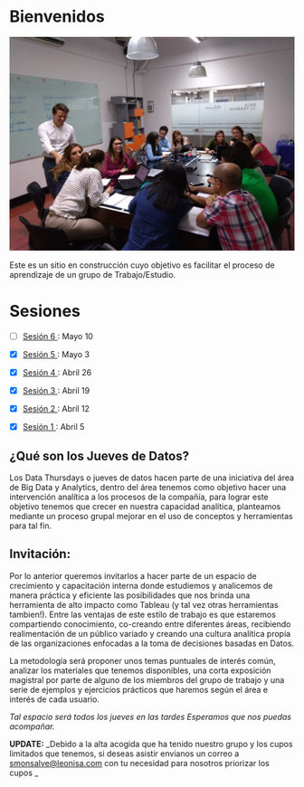 # Bienvenidos

![Nosotros](/aux/5.jpeg)

Este es un sitio en construcción cuyo objetivo es facilitar el proceso de aprendizaje de un grupo de Trabajo/Estudio.

# Sesiones

- [ ] [Sesión 6 ](/sesiones/5.md) : Mayo 10
- [x] [Sesión 5 ](/sesiones/5.md) : Mayo 3
- [x] [Sesión 4 ](/sesiones/4.md) : Abril 26
- [x] [Sesión 3 ](/sesiones/3.md) : Abril 19
- [x] [Sesión 2 ](/sesiones/2.md) : Abril 12
- [x] [Sesión 1 ](/sesiones/1.md) : Abril 5


## ¿Qué son los Jueves de Datos?

Los Data Thursdays o jueves de datos hacen parte de una iniciativa del área de Big Data y Analytics, dentro  del área tenemos como objetivo hacer una intervención analítica a los procesos de la compañía, para lograr este objetivo tenemos que crecer en nuestra capacidad analítica, planteamos mediante un proceso grupal mejorar en el uso de conceptos y herramientas para tal fin.

## Invitación:

Por lo anterior queremos invitarlos a hacer parte de un espacio de crecimiento y capacitación interna donde estudiemos y analicemos de manera práctica y eficiente las posibilidades que nos brinda una herramienta de alto impacto como Tableau (y tal vez otras herramientas tambien!).  Entre las ventajas de este estilo de trabajo es que estaremos compartiendo conocimiento, co-creando entre diferentes áreas, recibiendo realimentación de un público variado y creando una cultura analítica propia de las organizaciones enfocadas a la toma de decisiones basadas en Datos.

La metodología será proponer unos temas puntuales de interés común, analizar los materiales que tenemos disponibles, una corta exposición magistral por parte de alguno de los miembros del grupo de trabajo y una serie de ejemplos y ejercicios prácticos que haremos según el área e interés de cada usuario.

*Tal espacio será todos los jueves en las tardes Esperamos que nos puedas acompañar.*

**UPDATE:**
_Debido a la alta acogida que ha tenido nuestro grupo y los cupos limitados que tenemos, si deseas asistir envianos un correo a smonsalve@leonisa.com con tu necesidad para nosotros priorizar los cupos _
